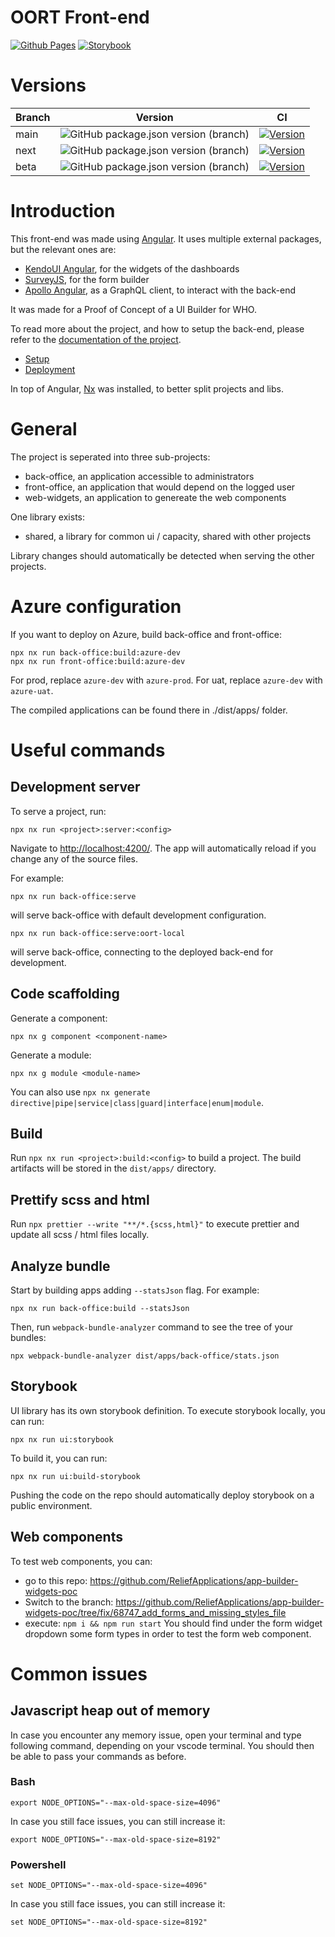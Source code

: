 # OORT Front-end

[![Github Pages](https://github.com/ReliefApplications/oort-frontend/actions/workflows/github-pages.yml/badge.svg)](https://github.com/ReliefApplications/oort-frontend/actions/workflows/github-pages.yml)
[![Storybook](https://github.com/ReliefApplications/oort-frontend/actions/workflows/storybook.yml/badge.svg)](https://github.com/ReliefApplications/oort-frontend/actions/workflows/storybook.yml)

# Versions

| Branch | Version                                                                                                                                  | CI                                                                                                                                                                                             |
| ------ | ---------------------------------------------------------------------------------------------------------------------------------------- | ---------------------------------------------------------------------------------------------------------------------------------------------------------------------------------------------- |
| main   | ![GitHub package.json version (branch)](https://img.shields.io/github/package-json/v/ReliefApplications/oort-frontend/main)              | [![Version](https://github.com/ReliefApplications/oort-frontend/actions/workflows/ci.yml/badge.svg?branch=main)](https://github.com/ReliefApplications/oort-frontend/actions/workflows/ci.yml) |
| next   | ![GitHub package.json version (branch)](https://img.shields.io/github/package-json/v/ReliefApplications/oort-frontend/next?color=6ded5a) | [![Version](https://github.com/ReliefApplications/oort-frontend/actions/workflows/ci.yml/badge.svg?branch=next)](https://github.com/ReliefApplications/oort-frontend/actions/workflows/ci.yml) |
| beta   | ![GitHub package.json version (branch)](https://img.shields.io/github/package-json/v/ReliefApplications/oort-frontend/beta?color=ecf495) | [![Version](https://github.com/ReliefApplications/oort-frontend/actions/workflows/ci.yml/badge.svg?branch=beta)](https://github.com/ReliefApplications/oort-frontend/actions/workflows/ci.yml) |

# Introduction

This front-end was made using [Angular](https://angular.io/). It uses multiple external packages, but the relevant ones are:

- [KendoUI Angular](https://www.telerik.com/kendo-angular-ui), for the widgets of the dashboards
- [SurveyJS](https://surveyjs.io/), for the form builder
- [Apollo Angular](https://www.apollographql.com/docs/angular/), as a GraphQL client, to interact with the back-end

It was made for a Proof of Concept of a UI Builder for WHO.

To read more about the project, and how to setup the back-end, please refer to the [documentation of the project](https://gitlab.com/who-ems/ui-doc).

- [Setup](https://gitlab.com/who-ems/ui-doc#how-to-setup)
- [Deployment](https://gitlab.com/who-ems/ui-doc#how-to-deploy)

In top of Angular, [Nx](https://nx.dev/) was installed, to better split projects and libs.

# General

The project is seperated into three sub-projects:

- back-office, an application accessible to administrators
- front-office, an application that would depend on the logged user
- web-widgets, an application to genereate the web components

One library exists:

- shared, a library for common ui / capacity, shared with other projects

Library changes should automatically be detected when serving the other projects.

# Azure configuration

If you want to deploy on Azure, build back-office and front-office:

```
npx nx run back-office:build:azure-dev
npx nx run front-office:build:azure-dev
```

For prod, replace `azure-dev` with `azure-prod`.
For uat, replace `azure-dev` with `azure-uat`.

The compiled applications can be found there in ./dist/apps/ folder.

# Useful commands

## Development server

To serve a project, run:

```
npx nx run <project>:server:<config>
```

Navigate to [http://localhost:4200/](http://localhost:4200/). The app will automatically reload if you change any of the source files.

For example:

```
npx nx run back-office:serve
```

will serve back-office with default development configuration.

```
npx nx run back-office:serve:oort-local
```

will serve back-office, connecting to the deployed back-end for development.

## Code scaffolding

Generate a component:

```
npx nx g component <component-name>
```

Generate a module:

```
npx nx g module <module-name>
```

You can also use `npx nx generate directive|pipe|service|class|guard|interface|enum|module`.

## Build

Run `npx nx run <project>:build:<config>` to build a project. The build artifacts will be stored in the `dist/apps/` directory.

## Prettify scss and html

Run `npx prettier --write "**/*.{scss,html}"` to execute prettier and update all scss / html files locally.

## Analyze bundle

Start by building apps adding `--statsJson` flag. For example:

```
npx nx run back-office:build --statsJson
```

Then, run `webpack-bundle-analyzer` command to see the tree of your bundles:

```
npx webpack-bundle-analyzer dist/apps/back-office/stats.json
```

## Storybook

UI library has its own storybook definition. To execute storybook locally, you can run:

```
npx nx run ui:storybook
```

To build it, you can run:

```
npx nx run ui:build-storybook
```

Pushing the code on the repo should automatically deploy storybook on a public environment.

## Web components

To test web components, you can:

- go to this repo: https://github.com/ReliefApplications/app-builder-widgets-poc
- Switch to the branch: https://github.com/ReliefApplications/app-builder-widgets-poc/tree/fix/68747_add_forms_and_missing_styles_file
- execute: `npm i && npm run start`
  You should find under the form widget dropdown some form types in order to test the form web component.

<!-- ## Build the web components

We first need to generate the elements, using this command:
```
npm run build:elem
```

Then, a bundle can be generated from the files using this command:
```
npm run bundle:elem
``` -->

<!-- ## Running unit tests

Run `ng test` to execute the unit tests via [Karma](https://karma-runner.github.io).

## Running end-to-end tests

Run `ng e2e` to execute the end-to-end tests via [Protractor](http://www.protractortest.org/). -->

<!-- ## Further help

To get more help on the Angular CLI use `ng help` or go check out the [Angular CLI README](https://github.com/angular/angular-cli/blob/master/README.md). -->

# Common issues

## Javascript heap out of memory

In case you encounter any memory issue, open your terminal and type following command, depending on your vscode terminal.
You should then be able to pass your commands as before.

### Bash

```
export NODE_OPTIONS="--max-old-space-size=4096"
```

In case you still face issues, you can still increase it:

```
export NODE_OPTIONS="--max-old-space-size=8192"
```

### Powershell

```
set NODE_OPTIONS="--max-old-space-size=4096"
```

In case you still face issues, you can still increase it:

```
set NODE_OPTIONS="--max-old-space-size=8192"
```
